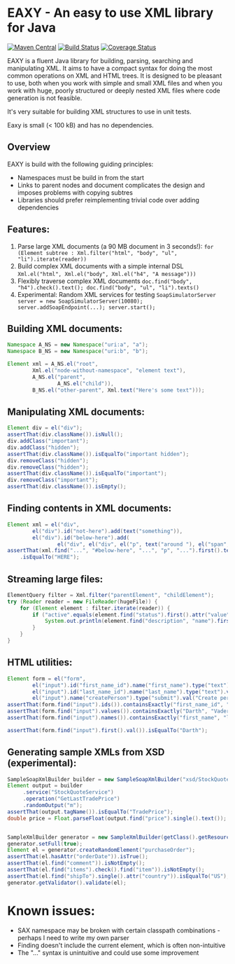 EAXY - An easy to use XML library for Java
==========================================

[![Maven Central](https://maven-badges.herokuapp.com/maven-central/org.eaxy/eaxy/badge.svg)](https://maven-badges.herokuapp.com/maven-central/org.eaxy/eaxy)
[![Build Status](https://travis-ci.org/jhannes/eaxy.png)](https://travis-ci.org/jhannes/eaxy)
[![Coverage Status](https://coveralls.io/repos/jhannes/eaxy/badge.svg?branch=master&service=github)](https://coveralls.io/github/jhannes/eaxy?branch=master)

EAXY is a fluent Java library for building, parsing, searching and manipulating XML. It
aims to have a compact syntax for doing the most common operations on XML and HTML trees.
It is designed to be pleasant to use, both when you work with simple and small XML
files and when you work with huge, poorly structured or deeply nested XML files where code
generation is not feasible.

It's very suitable for building XML structures to use in unit tests.

Eaxy is small (< 100 kB) and has no dependencies. 


Overview
--------

EAXY is build with the following guiding principles:

* Namespaces must be build in from the start
* Links to parent nodes and document complicates the design and imposes problems with copying subtres
* Libraries should prefer reimplementing trivial code over adding dependencies

Features:
--------

1. Parse large XML documents (a 90 MB document in 3 seconds!):
   `for (Element subtree : Xml.filter("html", "body", "ul", "li").iterate(reader))`
2. Build complex XML documents with a simple internal DSL
   `Xml.el("html", Xml.el("body", Xml.el("h4", "A message")))`
3. Flexibly traverse complex XML documents
   `doc.find("body", "h4").check().text(); doc.find("body", "ul", "li").texts()`
4. Experimental: Random XML services for testing
   `SoapSimulatorServer server = new SoapSimulatorServer(10080); server.addSoapEndpoint(...); server.start();`

Building XML documents:
-----------------------
```java
Namespace A_NS = new Namespace("uri:a", "a");
Namespace B_NS = new Namespace("uri:b", "b");

Element xml = A_NS.el("root",
        Xml.el("node-without-namespace", "element text"), 
        A_NS.el("parent", 
                A_NS.el("child")),
        B_NS.el("other-parent", Xml.text("Here's some text")));
```

Manipulating XML documents:
---------------------------
```java
Element div = el("div");
assertThat(div.className()).isNull();
div.addClass("important");
div.addClass("hidden");
assertThat(div.className()).isEqualTo("important hidden");
div.removeClass("hidden");
div.removeClass("hidden");
assertThat(div.className()).isEqualTo("important");
div.removeClass("important");
assertThat(div.className()).isEmpty();
```

Finding contents in XML documents:
---------------------------------
```java
Element xml = el("div",
        el("div").id("not-here").add(text("something")),
        el("div").id("below-here").add(
                el("div", el("div", el("p", text("around "), el("span", "HERE"), text(" around"))))));
assertThat(xml.find("...", "#below-here", "...", "p", "...").first().text())
    .isEqualTo("HERE");
```


Streaming large files:
----------------------

```java
ElementQuery filter = Xml.filter("parentElement", "childElement");
try (Reader reader = new FileReader(hugeFile)) {
    for (Element element : filter.iterate(reader)) {
        if ("active".equals(element.find("status").first().attr("value"))) {
            System.out.println(element.find("description", "name").first().text());
        }
    }
}
```


HTML utilities:
---------------
```java
Element form = el("form",
        el("input").id("first_name_id").name("first_name").type("text").val("Darth"),
        el("input").id("last_name_id").name("last_name").type("text").val("Vader"),
        el("input").name("createPerson").type("submit").val("Create person"));
assertThat(form.find("input").ids()).containsExactly("first_name_id", "last_name_id");
assertThat(form.find("input").values()).containsExactly("Darth", "Vader", "Create person");
assertThat(form.find("input").names()).containsExactly("first_name", "last_name", "createPerson");

assertThat(form.find("input").first().val()).isEqualTo("Darth");
```

Generating sample XMLs from XSD (experimental):
-----------------------------------------------
```java
SampleSoapXmlBuilder builder = new SampleSoapXmlBuilder("xsd/StockQuoteService.wsdl");
Element output = builder
     .service("StockQuoteService")
     .operation("GetLastTradePrice")
     .randomOutput("m");
assertThat(output.tagName()).isEqualTo("TradePrice");
double price = Float.parseFloat(output.find("price").single().text());


SampleXmlBuilder generator = new SampleXmlBuilder(getClass().getResource("/xsd/po.xsd"), "po");
generator.setFull(true);
Element el = generator.createRandomElement("purchaseOrder");
assertThat(el.hasAttr("orderDate")).isTrue();
assertThat(el.find("comment")).isNotEmpty();
assertThat(el.find("items").check().find("item")).isNotEmpty();
assertThat(el.find("shipTo").single().attr("country")).isEqualTo("US");
generator.getValidator().validate(el);
```



Known issues:
=============
* SAX namespace may be broken with certain classpath combinations - perhaps I need to write my own parser
* Finding doesn't include the current element, which is often non-intuitive
* The "..." syntax is unintuitive and could use some improvement
